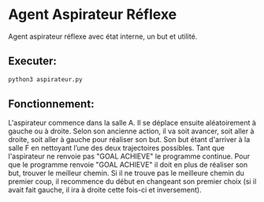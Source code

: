 # Agent Aspirateur Réflexe
Agent aspirateur réflexe avec état interne, un but et utilité.
## Executer:
```bash
python3 aspirateur.py
```
## Fonctionnement:

L'aspirateur commence dans la salle A. Il se déplace ensuite aléatoirement à gauche ou à droite.
Selon son ancienne action, il va soit avancer, soit aller à droite, soit aller à gauche pour réaliser son but.
Son but étant d'arriver à la salle F en nettoyant l’une des deux trajectoires possibles.
Tant que l'aspirateur ne renvoie pas "GOAL ACHIEVE" le programme continue.
Pour que le programme renvoie "GOAL ACHIEVE" il doit en plus de réaliser son but, trouver le meilleur chemin.
Si il ne trouve pas le meilleure chemin du premier coup, il recommence du début en changeant son premier choix (si il avait fait gauche, il ira à droite cette fois-ci et inversement).
